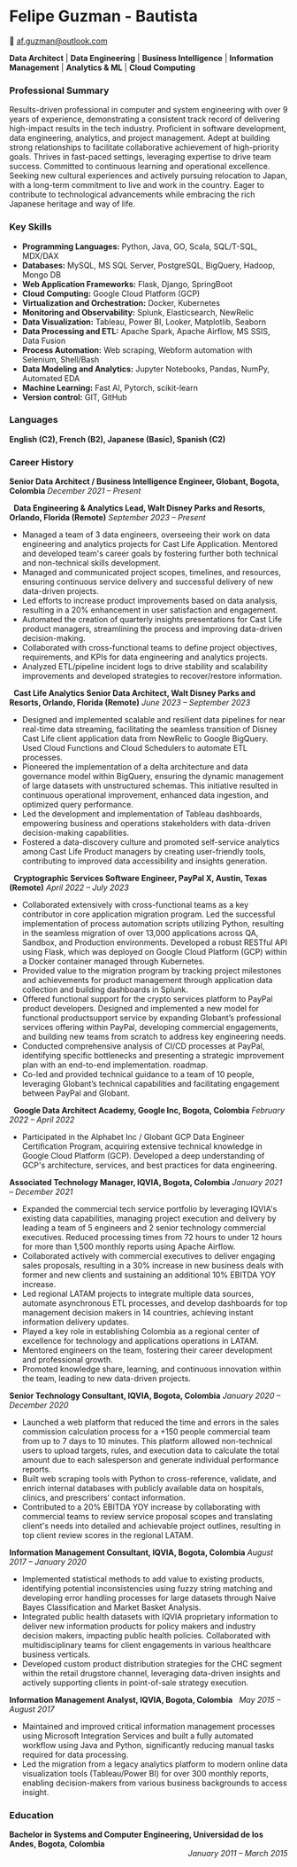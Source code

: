 # Felipe Guzman - Bautista
📧 af.guzman@outlook.com

<style>
.experience {
      display: inline-block;
      clear: both;
      }    
      .experience .title {
        float: left;
        font-weight: bold
      }      
      .experience .date {
        float: right;
        font-style: italic;
      }
</style>


**Data Architect** | **Data Engineering** | **Business Intelligence** | **Information Management** | **Analytics & ML** | **Cloud Computing**

### Professional Summary
Results-driven professional in computer and system engineering with over 9 years of experience, demonstrating a consistent track record of delivering high-impact results in the tech industry. Proficient in software development, data engineering, analytics, and project management. Adept at building strong relationships to facilitate collaborative achievement of high-priority goals. Thrives in fast-paced settings, leveraging expertise to drive team success. Committed to continuous learning and operational excellence. Seeking new cultural experiences and actively pursuing relocation to Japan, with a long-term commitment to live and work in the country. Eager to contribute to technological advancements while embracing the rich Japanese heritage and way of life.

### Key Skills
- **Programming Languages:** Python, Java, GO, Scala, SQL/T-SQL, MDX/DAX
- **Databases:** MySQL, MS SQL Server, PostgreSQL, BigQuery, Hadoop, Mongo DB
- **Web Application Frameworks:** Flask, Django, SpringBoot
- **Cloud Computing:** Google Cloud Platform (GCP)
- **Virtualization and Orchestration:** Docker, Kubernetes
- **Monitoring and Observability:** Splunk, Elasticsearch, NewRelic 
- **Data Visualization:** Tableau, Power BI, Looker, Matplotlib, Seaborn
- **Data Processing and ETL:** Apache Spark, Apache Airflow, MS SSIS, Data Fusion 
- **Process Automation:** Web scraping, Webform automation with Selenium, Shell/Bash
- **Data Modeling and Analytics:** Jupyter Notebooks, Pandas, NumPy, Automated EDA
- **Machine Learning:** Fast AI, Pytorch, scikit-learn
- **Version control:** GIT, GitHub

### Languages 
**English (C2), French (B2), Japanese (Basic), Spanish (C2)**


### Career History

**Senior Data Architect / Business Intelligence Engineer, Globant, Bogota, Colombia**
*December 2021 – Present*

&nbsp;&nbsp;**Data Engineering & Analytics Lead, Walt Disney Parks and Resorts, Orlando, Florida (Remote)** *September 2023 – Present*
- Managed a team of 3 data engineers, overseeing their work on data engineering and analytics projects for Cast Life Application. Mentored and developed team's career goals by fostering further both technical and non-technical skills development.
- Managed and communicated project scopes, timelines, and resources, ensuring continuous service delivery and successful delivery of new data-driven
projects.
- Led efforts to increase product improvements based on data analysis, resulting in a 20% enhancement in user satisfaction and engagement.
- Automated the creation of quarterly insights presentations for Cast Life product managers, streamlining the process and improving data-driven decision-making.
- Collaborated with cross-functional teams to define project objectives, requirements, and KPIs for data engineering and analytics projects.
- Analyzed ETL/pipeline incident logs to drive stability and scalability improvements and developed strategies to recover/restore information.

&nbsp;&nbsp;**Cast Life Analytics Senior Data Architect, Walt Disney Parks and Resorts, Orlando, Florida (Remote)** *June 2023 – September 2023*
- Designed and implemented scalable and resilient data pipelines for near real-time data streaming, facilitating the seamless transition of Disney Cast Life client application data from NewRelic to Google BigQuery. Used Cloud Functions and Cloud Schedulers to automate ETL processes.
- Pioneered the implementation of a delta architecture and data governance model within BigQuery, ensuring the dynamic management of large datasets with unstructured schemas. This initiative resulted in continuous operational improvement, enhanced data ingestion, and optimized query performance.
- Led the development and implementation of Tableau dashboards, empowering business and operations stakeholders with data-driven decision-making capabilities.
- Fostered a data-discovery culture and promoted self-service analytics among Cast Life Product managers by creating user-friendly tools, contributing to improved data accessibility and insights generation.

&nbsp;&nbsp;**Cryptographic Services Software Engineer, PayPal X, Austin, Texas (Remote)** *April 2022 – July 2023*
- Collaborated extensively with cross-functional teams as a key contributor in core application migration program. Led the successful implementation of process automation scripts utilizing Python, resulting in the seamless migration of over 13,000 applications across QA, Sandbox, and Production environments. Developed a robust RESTful API using Flask, which was deployed on Google Cloud Platform (GCP) within a Docker container managed through Kubernetes.
- Provided value to the migration program by tracking project milestones and achievements for product management through application data collection and building dashboards in Splunk.
- Offered functional support for the crypto services platform to PayPal product developers. Designed and implemented a new model for functional productsupport service by expanding Globant’s professional services offering within PayPal, developing commercial engagements, and building new teams from scratch to address key engineering needs.
- Conducted comprehensive analysis of CI/CD processes at PayPal, identifying specific bottlenecks and presenting a strategic improvement plan with an end-to-end implementation. roadmap.
- Co-led and provided technical guidance to a team of 10 people, leveraging Globant’s technical capabilities and facilitating engagement between PayPal and Globant.

&nbsp;&nbsp;**Google Data Architect Academy, Google Inc, Bogota, Colombia** *February 2022 – April 2022*
- Participated in the Alphabet Inc / Globant GCP Data Engineer Certification Program, acquiring extensive technical knowledge in Google Cloud Platform (GCP). Developed a deep understanding of GCP's architecture, services, and best practices for data engineering.

**Associated Technology Manager, IQVIA, Bogota, Colombia** *January 2021 – December 2021*
- Expanded the commercial tech service portfolio by leveraging IQVIA's existing data capabilities, managing project execution and delivery by leading a team of 5 engineers and 2 senior technology commercial executives. Reduced processing times from 72 hours to under 12 hours for more than 1,500 monthly reports using Apache Airflow.
- Collaborated actively with commercial executives to deliver engaging sales proposals, resulting in a 30% increase in new business deals with former and new clients and sustaining an additional 10% EBITDA YOY increase.
- Led regional LATAM projects to integrate multiple data sources, automate asynchronous ETL processes, and develop dashboards for top management decision makers in 14 countries, achieving instant information delivery updates.
- Played a key role in establishing Colombia as a regional center of excellence for technology and applications operations in LATAM.
- Mentored engineers on the team, fostering their career development and professional growth.
- Promoted knowledge share, learning, and continuous innovation within the team, leading to new data-driven projects.

**Senior Technology Consultant, IQVIA, Bogota, Colombia** *January 2020 – December 2020*
- Launched a web platform that reduced the time and errors in the sales commission calculation process for a +150 people commercial team from up to 7 days to 10 minutes. This platform allowed non-technical users to upload targets, rules, and execution data to calculate the total amount due to each salesperson and generate individual performance reports.
- Built web scraping tools with Python to cross-reference, validate, and enrich internal databases with publicly available data on hospitals, clinics, and prescribers' contact information.
- Contributed to a 20% EBITDA YOY increase by collaborating with commercial teams to review service proposal scopes and translating client's needs into detailed and achievable project outlines, resulting in top client review scores in the regional LATAM.
  
**Information Management Consultant, IQVIA, Bogota, Colombia** *August 2017 – January 2020*
- Implemented statistical methods to add value to existing products, identifying potential inconsistencies using fuzzy string matching and developing error handling processes for large datasets through Naive Bayes Classification and Market Basket Analysis.
- Integrated public health datasets with IQVIA proprietary information to deliver new information products for policy makers and industry decision makers, impacting public health policies. Collaborated with multidisciplinary teams for client engagements in various healthcare business verticals.
- Developed custom product distribution strategies for the CHC segment within the retail drugstore channel, leveraging data-driven insights and actively supporting
clients in point-of-sale strategy execution. 

**Information Management Analyst, IQVIA, Bogota, Colombia** 
&nbsp;&nbsp;*May 2015 – August 2017*
- Maintained and improved critical information management processes using Microsoft Integration Services and built a fully automated workflow using Java and Python, significantly reducing manual tasks required for data processing.
- Led the migration from a legacy analytics platform to modern online data visualization tools (Tableau/Power BI) for over 300 monthly reports, enabling decision-makers from various business backgrounds to access insight. 


### Education
<div class="experience">
      <span class="title">Bachelor in Systems and Computer Engineering, Universidad de los Andes, Bogota, Colombia</span>
      <span class="date">January 2011 – March 2015</span>
</div>
